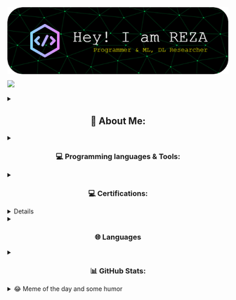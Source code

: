 <img align="middle" alt="Coding" width="800" src="./github-header-image.png">

[![](https://visitcount.itsvg.in/api?id=seyed-mohammadreza-mousavi&icon=5&color=12)](https://visitcount.itsvg.in)
<details><summary>
<h2 align="center">
💫 About Me:
</h2></summary>
🌱 I’m currently learning Camtasia<br>👨‍💻 All of my projects are available at seyed-mohammadreza-mousavi<br>💬 Ask me about Deep learning, transformers and related technologies.<br>📫 How to reach me mohammadreza92299@gmail.com<br>⚡ Fun fact Fast-Food fanatic, Pizza.
<details><summary>
<h2 align="center">
🌐 Follow me on:
</h2></summary>

[![Instagram](https://img.shields.io/badge/Instagram-%23E4405F.svg?logo=Instagram&logoColor=white)](https://instagram.com/smohammadrezamoosavi) [![LinkedIn](https://img.shields.io/badge/LinkedIn-%410078A5.svg?logo=linkedin&logoColor=white)](https://linkedin.com/in/seyed-mohammadreza-mousavi) [![Telegram](https://img.shields.io/badge/Telegram-%230077B5.svg?logo=Telegram&logoColor=white)](https://web.telegram.com/smohammadrezamoosavi) [![Github](https://img.shields.io/badge/Github-%817077E1.svg?logo=Github&logoColor=Orange)]([https://web.telegram.com/smohammadrezamoosavi](https://github.com/seyed-mohammadreza-mousavi/))
</details>
</details>
<details><summary>
<h3 align="center">
💻 Programming languages & Tools:
</h3></summary>

![C++](https://img.shields.io/badge/c++-%2300599C.svg?style=plastic&logo=c%2B%2B&logoColor=white) ![HTML5](https://img.shields.io/badge/html5-%23E34F26.svg?style=plastic&logo=html5&logoColor=white) ![R](https://img.shields.io/badge/r-%23276DC3.svg?style=plastic&logo=r&logoColor=white) ![Python](https://img.shields.io/badge/python-3670A0?style=plastic&logo=python&logoColor=ffdd54) ![PHP](https://img.shields.io/badge/php-%23777BB4.svg?style=plastic&logo=php&logoColor=white) ![Anaconda](https://img.shields.io/badge/Anaconda-%2344A833.svg?style=plastic&logo=anaconda&logoColor=white) ![TensorFlow](https://img.shields.io/badge/TensorFlow-%23FF6F00.svg?style=plastic&logo=TensorFlow&logoColor=white) ![Pandas](https://img.shields.io/badge/pandas-%23150458.svg?style=plastic&logo=pandas&logoColor=white) ![NumPy](https://img.shields.io/badge/numpy-%23013243.svg?style=plastic&logo=numpy&logoColor=white) ![Scipy](https://img.shields.io/badge/SciPy-%230C55A5.svg?style=plastic&logo=scipy&logoColor=%white) ![Matplotlib](https://img.shields.io/badge/Matplotlib-%23ffffff.svg?style=plastic&logo=Matplotlib&logoColor=black) ![Keras](https://img.shields.io/badge/Keras-%23D00000.svg?style=plastic&logo=Keras&logoColor=white) ![PyTorch](https://img.shields.io/badge/PyTorch-%23EE4C2C.svg?style=plastic&logo=PyTorch&logoColor=white) ![scikit-learn](https://img.shields.io/badge/scikit--learn-%23F7931E.svg?style=plastic&logo=scikit-learn&logoColor=white) ![Plotly](https://img.shields.io/badge/Plotly-%233F4F75.svg?style=plastic&logo=plotly&logoColor=white) ![Docker](https://img.shields.io/badge/docker-%230db7ed.svg?style=plastic&logo=docker&logoColor=white) ![Adobe Lightroom Classic](https://img.shields.io/badge/Adobe%20Lightroom%20Classic-31A8FF.svg?style=plastic&logo=Adobe%20Lightroom%20Classic&logoColor=white) ![Adobe Photoshop](https://img.shields.io/badge/adobe%20photoshop-%2331A8FF.svg?style=plastic&logo=adobe%20photoshop&logoColor=white) ![MySQL](https://img.shields.io/badge/mysql-%2300000f.svg?style=plastic&logo=mysql&logoColor=white) ![MariaDB](https://img.shields.io/badge/MariaDB-003545?style=plastic&logo=mariadb&logoColor=white) ![Postgres](https://img.shields.io/badge/postgres-%23316192.svg?style=plastic&logo=postgresql&logoColor=white) ![Nginx](https://img.shields.io/badge/nginx-%23009639.svg?style=plastic&logo=nginx&logoColor=white) ![Apache](https://img.shields.io/badge/apache-%23D42029.svg?style=plastic&logo=apache&logoColor=white) ![WordPress](https://img.shields.io/badge/WordPress-%23117AC9.svg?style=plastic&logo=WordPress&logoColor=white) ![OpenCV](https://img.shields.io/badge/opencv-%23white.svg?style=plastic&logo=opencv&logoColor=white)
</details>

<details><summary>
<h3 align="center">
💻 Certifications:
</h3></summary>
- [Supervised Machine Learning: Regression and Classification](https://www.coursera.org/account/accomplishments/certificate/4EP92VRUZJYU) @ Coursera
  
- [Advance Your Skills in Deep Learning and Neural Networks](https://www.linkedin.com/learning/certificates/4d256cd0de8ca2f5d969ffd7d562655506271be2a1b6459b407f0a0da609f00c?lipi=urn%3Ali%3Apage%3Ad_flagship3_profile_view_base_certifications_details%3B5gpWzQFMT96gyK4Y1y7aFA%3D%3D) @ LinkedIn Learning
  
- [Deep Learning: Image Recognition](https://www.linkedin.com/in/seyed-mohammadreza-mousavi/details/certifications/) @ LinkedIn Learning
  
- [Machine Learning with Python: Foundations](https://www.linkedin.com/learning/certificates/16304fbd2924d13e8c4a836610b499b1500fa6ccaf1b9618ee332d011d63b246?lipi=urn%3Ali%3Apage%3Ad_flagship3_profile_view_base_certifications_details%3B5gpWzQFMT96gyK4Y1y7aFA%3D%3D) @ LinkedIn Learning
  
</details>
<details>
### Certifications 📜
- [Practical Reinforcement Learning (with honors)](https://www.coursera.org/account/accomplishments/certificate/AUVVSHZFH7XZ) @ Coursera
- [Introduction to Deep Learning (with honors)](https://www.coursera.org/account/accomplishments/certificate/D4VMH74AJHHK) @ Coursera
- [Bayesian Methods for Machine Learning (with honors)](https://www.coursera.org/account/accomplishments/certificate/5R62SGB3G6GF) @ Coursera
- [Hadoop. System for processing large amounts of data](https://stepik.org/cert/166893) @ Stepik
</details>
<details><summary>
<h3 align="center">
🌐 Languages 
</h3></summary>

| Language      | Proficiency                                                               |
| ------------- | ------------------------------------------------------------------------- |
| English       | C1 Advanced ([EFSET certified](https://www.efset.org/cert/XHq8M3))        |
| Persian       | Native language       
</details>

<details><summary>
<h3 align="center">
📊 GitHub Stats:
</h3></summary>

<h2 align="center">⚡ Reports ⚡</h2>
<br>
<p align=center>
  <div align=center>
    <a href="https://github.com/seyed-mohammadreza-mousavi/" title="Go to Source">
      <img align="left" width=390 src="https://github-readme-stats.vercel.app/api?username=seyed-mohammadreza-mousavi&theme=dark&hide_border=false&include_all_commits=true&count_private=true" alt="zumrudu-anka" />
    </a>
    <a href="https://github.com/seyed-mohammadreza-mousavi/" title="Go to Source">
      <img align="right" width=390 src="https://github-readme-streak-stats.herokuapp.com/?user=seyed-mohammadreza-mousavi&theme=dark&hide_border=false" />
    </a>
  </div>
  <br><br><br><br><br><br><br><br><br>
  <div align=center>
    <a href="https://github.com/seyed-mohammadreza-mousavi/">
      <img height=200 align="center" src="https://github-readme-stats.vercel.app/api/top-langs/?username=seyed-mohammadreza-mousavi&hide=c%23,powershell,Mathematica,Ruby,Objective-C,Objective-C%2b%2b,Cuda&title_color=61dafb&text_color=ffffff&icon_color=61dafb&bg_color=20232a&langs_count=8&layout=compact&border_color=61dafb&hide_border=true&size_weight=0.5&count_weight=0.5" />
    </a>
  </div>
  <br>

  <img src="https://github-readme-activity-graph.vercel.app/graph?username=seyed-mohammadreza-mousavi&theme=react-dark&bg_color=20232a&hide_border=true" width="100%"/>
</p>

<hr>

<!--![](https://github-readme-stats.vercel.app/api?username=seyed-mohammadreza-mousavi&theme=dark&hide_border=false&include_all_commits=true&count_private=true)<br/>-->
<!--![](https://github-readme-streak-stats.herokuapp.com/?user=seyed-mohammadreza-mousavi&theme=dark&hide_border=false)<br/>-->
<!--![](https://github-readme-stats.vercel.app/api/top-langs/?username=seyed-mohammadreza-mousavi&theme=dark&hide_border=false&include_all_commits=true&count_private=true&layout=compact)-->
</details>

<details><summary>
😂 Meme of the day and some humor
</h4></summary>
<p align="center">
<img src='https://randommeme-five.vercel.app/' style="height: 450px;"/></br>
  
---

<img src="https://readme-jokes.vercel.app/api" alt="Error fetching resource, Refresh again to view Jokes Card" width = '11000' />
</p>
</details>
<!--### 🔝 Top Contributed Repo
![](https://github-contributor-stats.vercel.app/api?username=seyed-mohammadreza-mousavi&limit=5&theme=tokyonight&combine_all_yearly_contributions=true)-->

<!-- Proudly created with GPRM ( https://gprm.itsvg.in ) -->
